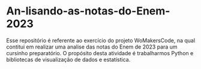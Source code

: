 # An-lisando-as-notas-do-Enem-2023
Esse repositório é referente ao exercício do projeto WoMakersCode, na qual contitui em realizar uma analise das notas do Enem de 2023 para um cursinho preparatório. O propósito desta atividade é trabalharmos Python e bibliotecas de visualização de dados e estatística.
